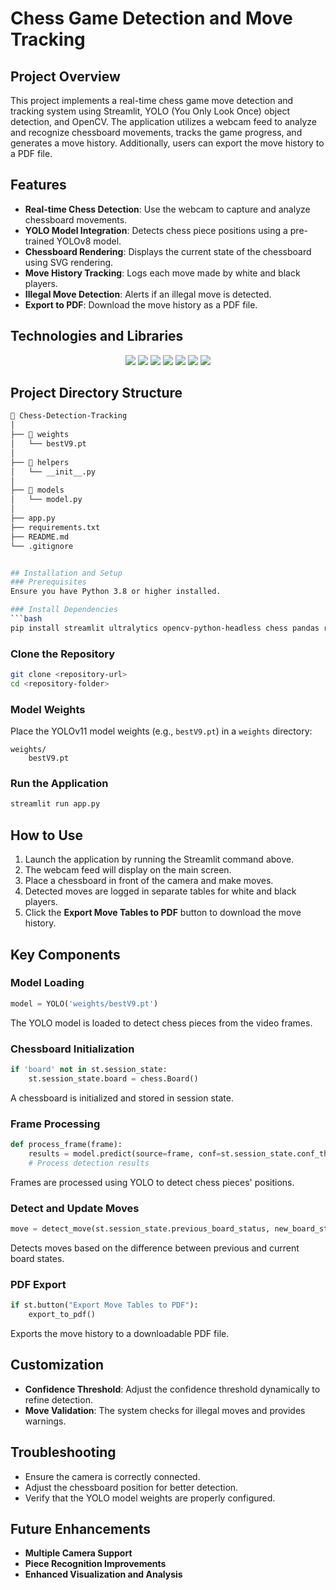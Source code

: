 # Chess Game Detection and Move Tracking

## Project Overview
This project implements a real-time chess game move detection and tracking system using Streamlit, YOLO (You Only Look Once) object detection, and OpenCV. The application utilizes a webcam feed to analyze and recognize chessboard movements, tracks the game progress, and generates a move history. Additionally, users can export the move history to a PDF file.

## Features
- **Real-time Chess Detection**: Use the webcam to capture and analyze chessboard movements.
- **YOLO Model Integration**: Detects chess piece positions using a pre-trained YOLOv8 model.
- **Chessboard Rendering**: Displays the current state of the chessboard using SVG rendering.
- **Move History Tracking**: Logs each move made by white and black players.
- **Illegal Move Detection**: Alerts if an illegal move is detected.
- **Export to PDF**: Download the move history as a PDF file.

## Technologies and Libraries
<p align="center">
    <img src="https://img.shields.io/badge/Python-3776AB?style=for-the-badge&logo=python&logoColor=white">
    <img src="https://img.shields.io/badge/Streamlit-FF4B4B?style=for-the-badge&logo=streamlit&logoColor=white">
    <img src="https://img.shields.io/badge/YOLO-00FFFF?style=for-the-badge&logo=yolo&logoColor=black">
    <img src="https://img.shields.io/badge/OpenCV-5C3EE8?style=for-the-badge&logo=opencv&logoColor=white">
    <img src="https://img.shields.io/badge/Python--Chess-FFD43B?style=for-the-badge&logo=python&logoColor=darkgreen">
    <img src="https://img.shields.io/badge/ReportLab-FF8C00?style=for-the-badge">
    <img src="https://img.shields.io/badge/Pandas-150458?style=for-the-badge&logo=pandas&logoColor=white">
</p>

## Project Directory Structure
```bash
📂 Chess-Detection-Tracking
│
├── 📁 weights
│   └── bestV9.pt
│
├── 📁 helpers
│   └── __init__.py
│
├── 📁 models
│   └── model.py
│
├── app.py
├── requirements.txt
├── README.md
└── .gitignore


## Installation and Setup
### Prerequisites
Ensure you have Python 3.8 or higher installed.

### Install Dependencies
```bash
pip install streamlit ultralytics opencv-python-headless chess pandas reportlab
```

### Clone the Repository
```bash
git clone <repository-url>
cd <repository-folder>
```

### Model Weights
Place the YOLOv11 model weights (e.g., `bestV9.pt`) in a `weights` directory:
```
weights/
    bestV9.pt
```

### Run the Application
```bash
streamlit run app.py
```

## How to Use
1. Launch the application by running the Streamlit command above.
2. The webcam feed will display on the main screen.
3. Place a chessboard in front of the camera and make moves.
4. Detected moves are logged in separate tables for white and black players.
5. Click the **Export Move Tables to PDF** button to download the move history.

## Key Components
### Model Loading
```python
model = YOLO('weights/bestV9.pt')
```
The YOLO model is loaded to detect chess pieces from the video frames.

### Chessboard Initialization
```python
if 'board' not in st.session_state:
    st.session_state.board = chess.Board()
```
A chessboard is initialized and stored in session state.

### Frame Processing
```python
def process_frame(frame):
    results = model.predict(source=frame, conf=st.session_state.conf_threshold)
    # Process detection results
```
Frames are processed using YOLO to detect chess pieces' positions.

### Detect and Update Moves
```python
move = detect_move(st.session_state.previous_board_status, new_board_status, st.session_state.chessboard)
```
Detects moves based on the difference between previous and current board states.

### PDF Export
```python
if st.button("Export Move Tables to PDF"):
    export_to_pdf()
```
Exports the move history to a downloadable PDF file.

## Customization
- **Confidence Threshold**: Adjust the confidence threshold dynamically to refine detection.
- **Move Validation**: The system checks for illegal moves and provides warnings.

## Troubleshooting
- Ensure the camera is correctly connected.
- Adjust the chessboard position for better detection.
- Verify that the YOLO model weights are properly configured.

## Future Enhancements
- **Multiple Camera Support**
- **Piece Recognition Improvements**
- **Enhanced Visualization and Analysis**
